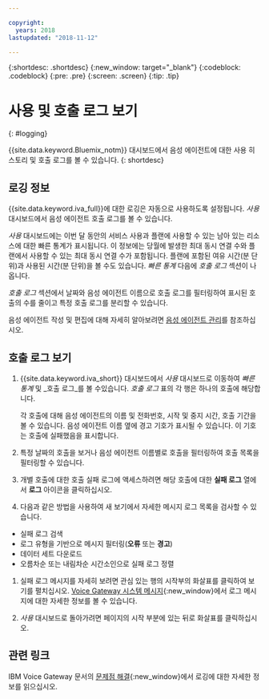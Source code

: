 ```yaml
---

copyright:
  years: 2018
lastupdated: "2018-11-12"

---
```


{:shortdesc: .shortdesc}
{:new_window: target="_blank"}
{:codeblock: .codeblock}
{:pre: .pre}
{:screen: .screen}
{:tip: .tip}


# 사용 및 호출 로그 보기
{: #logging}

{{site.data.keyword.Bluemix_notm}} 대시보드에서 음성 에이전트에 대한 사용 히스토리 및 호출 로그를 볼 수 있습니다.
{: shortdesc}

## 로깅 정보

{{site.data.keyword.iva_full}}에 대한 로깅은 자동으로 사용하도록 설정됩니다. _사용_ 대시보드에서 음성 에이전트 호출 로그를 볼 수 있습니다.

_사용_ 대시보드에는 이번 달 동안의 서비스 사용과 플랜에 사용할 수 있는 남아 있는 리소스에 대한 빠른 통계가 표시됩니다. 이 정보에는 당월에 발생한 최대 동시 연결 수와 플랜에서 사용할 수 있는 최대 동시 연결 수가 포함됩니다. 플랜에 포함된 여유 시간(분 단위)과 사용된 시간(분 단위)을 볼 수도 있습니다. _빠른 통계_ 다음에 _호출 로그_ 섹션이 나옵니다.

_호출 로그_ 섹션에서 날짜와 음성 에이전트 이름으로 호출 로그를 필터링하여 표시된 호출의 수를 줄이고 특정 호출 로그를 분리할 수 있습니다.

음성 에이전트 작성 및 편집에 대해 자세히 알아보려면 [음성 에이전트 관리](managing.html)를 참조하십시오.

##  호출 로그 보기

1. {{site.data.keyword.iva_short}} 대시보드에서 _사용_ 대시보드로 이동하여 _빠른 통계_ 및 _호출 로그_를 볼 수있습니다. _호출 로그_ 표의 각 행은 하나의 호출에 해당합니다.

      각 호출에 대해 음성 에이전트의 이름 및 전화번호, 시작 및 중지 시간, 호출 기간을 볼 수 있습니다. 음성 에이전트 이름 옆에 경고 기호가 표시될 수 있습니다. 이 기호는 호출에 실패했음을 표시합니다.

1.  특정 날짜의 호출을 보거나 음성 에이전트 이름별로 호출을 필터링하여 호출 목록을 필터링할 수 있습니다.

1. 개별 호출에 대한 호출 실패 로그에 액세스하려면 해당 호출에 대한 **실패 로그** 열에서 **로그** 아이콘을 클릭하십시오.

1. 다음과 같은 방법을 사용하여 새 보기에서 자세한 메시지 로그 목록을 검사할 수 있습니다.
  * 실패 로그 검색
  * 로그 유형을 기반으로 메시지 필터링(**오류** 또는 **경고**)
  * 데이터 세트 다운로드
  * 오름차순 또는 내림차순 시간소인으로 실패 로그 정렬

1. 실패 로그 메시지를 자세히 보려면 관심 있는 행의 시작부의 화살표를 클릭하여 보기를 펼치십시오. [Voice Gateway 시스템 메시지](https://www.ibm.com/support/knowledgecenter/SS4U29/messages.html){:new_window}에서 로그 메시지에 대한 자세한 정보를 볼 수 있습니다.

1. _사용_ 대시보드로 돌아가려면 페이지의 시작 부분에 있는 뒤로 화살표를 클릭하십시오.

## 관련 링크
IBM Voice Gateway 문서의 [문제점 해결](https://www.ibm.com/support/knowledgecenter/SS4U29/troubleshooting.html){:new_window}에서 로깅에 대한 자세한 정보를 읽으십시오.
